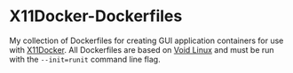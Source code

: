 # X11Docker-Dockerfiles

My collection of Dockerfiles for creating GUI application containers for use with [X11Docker](https://github.com/mviereck/x11docker). All Dockerfiles are based on [Void Linux](https://voidlinux.org/) and must be run with the `--init=runit` command line flag.
